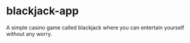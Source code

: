 # blackjack-app
A simple casino game called blackjack where you can entertain yourself without any worry.
